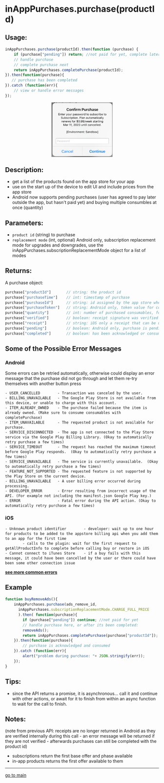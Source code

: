 # inAppPurchases.purchase(productId)

## Usage:
```js
inAppPurchases.purchase(productId).then(function (purchase) {
    if (purchase["pending"]) return; //not paid for yet, complete later
    // handle purchase
    // complete purchase next
    return inAppPurchases.completePurchase(productId);
}).then(function(purchase){
   // purchase has been completed 
}).catch (function(err){
    // view or handle error messages
});
```
<p align="center">
<img src="purchase.png" alt="buy an in app purchase or subscription from a button press" width="200" align="center" />
</p>

## Description:
 - get a list of the products found on the app store for your app
 - use on the start up of the device to edit UI and include prices from the  app store
 - Android now supports pending purchases (user has agreed to pay later outside the app, but hasn't paid yet) and buying multiple consumbles at once (quantity)

## Parameters:
- `product id` (string) to purchase
- `replacement mode` (int, optional) Android only, subscription replacement mode for upgrades and downgrades, use the inAppPurchases.subscriptionReplacementMode object for a list of modes

## Returns:
A purchase object:
```js
purchase["productId"]       // string: the product id
purchase["purchaseTime"]    // int: timestamp of purchase
purchase["purchaseId"]      // string: id assigned by the app store when it was bought, called the Google order ID or Appstore transaction id
purchase["purchaseToken"]   // string: Android only, token value for completed purchases, use to handle subscriptions
purchase["quantity"]        // int: number of purchased consumables, for non-consumables and subscriptions always returns 1
purchase["verified"]        // boolean: receipt signature was verified (stops modded or pirated versions of an app from enabling fake purchases - may error instead when tampered, optional, is done for Android locally)
purchase["receipt"]         // string: iOS only a receipt that can be used for verification, which has not been implemented
purchase["pending"]         // boolean: Android only, purchase is pending (not paid for yet), wait for user to complete cash payment, then run inAppPurchases.completePurchase(productId) to complete (acknowledge and consume) the purchase
purchase["completed"]       // boolean: has been acknowledged or consumed, will be false (in Android), unacknowledged purchases will be returned after a few days in Android. unconsumed purchases will not be available for repurchase until they are completed
```

## Some of the Possible Error Messages <a id="buy-errors"></a>

### Android
Some errors can be retried automatically, otherwise could display an error message that the purchase did not go through and let them re-try themselves with another button press
```
- USER_CANCELLED        - Transaction was canceled by the user.
- BILLING_UNAVAILABLE   - The Google Play Store is not available from this device, or unable to charge with this account.
- ITEM_ALREADY_OWNED    - The purchase failed because the item is already owned. (Make sure to consume consumables with completePurchase)
- ITEM_UNAVAILABLE      - The requested product is not available for purchase.
- SERVICE_DISCONNECTED  - The app is not connected to the Play Store service via the Google Play Billing Library. (Okay to automatically retry purchase a few times)
- SERVICE_TIMEOUT       - The request has reached the maximum timeout before Google Play responds.  (Okay to automatically retry purchase a few times) 
- SERVICE_UNAVAILABLE   - The service is currently unavailable.  (Okay to automatically retry purchase a few times)
- FEATURE_NOT_SUPPORTED - The requested feature is not supported by the Play Store on the current device.
- BILLING_UNAVAILABLE   - A user billing error occurred during processing.
- DEVELOPER_ERROR       - Error resulting from incorrect usage of the API. (For example not including the manifest.json Google Play key.)
- ERROR                 - Fatal error during the API action. (Okay to automatically retry purchase a few times)
```

### iOS
```
- Unknown product identifier        - developer: wait up to one hour for products to be added to the appstore billing api when you add them to an app for the first time 
        - calls to the plugin: wait for the first request to getAllProductInfo to complete before calling buy or restore in iOS
- Cannot connect to iTunes Store    - if a buy fails with this message, it could have been cancelled by the user or there could have been some other connection issue
```

**[see more common errors](errors.md#common-errors)**

## Example
```js
function buyRemoveAds(){
    inAppPurchases.purchase(ads_remove_id,
      inAppPurchases.subscriptionReplacementMode.CHARGE_FULL_PRICE
      ).then( function(purchase){
        if (purchase["pending"]) continue; //not paid for yet
        // handle purchase here, or after its been completed:
        removeAds();
        return inAppPurchases.completePurchase(purchase["productId"]);
    }).then(function(purchase){
        // purchase is acknowledged and consumed
    }).catch (function(err){
        alert("problem during purchase: "+ JSON.stringify(err));
    });
}
```

## Tips:

- since the API returns a promise, it is asynchronous... call it and continue with other actions, or await for it to finish from within an async function to wait for the call to finish. 

## Notes:

(note from previous API: receipts are no longer returned in Android as they are verified internally during this call - an error message will be returned if they are not verified - afterwards purchases can still be completed with the product id) 
- subscriptions return the first base offer and phase available 
- in-app products returns the first offer available to them

<hr/>

<p align="center">

[go to main](../README.md#plugin-usage)

</p>
